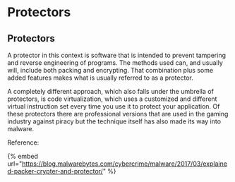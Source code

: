 # Protectors

## Protectors

A protector in this context is software that is intended to prevent tampering and reverse engineering of programs. The methods used can, and usually will, include both packing and encrypting. That combination plus some added features makes what is usually referred to as a protector. 

A completely different approach, which also falls under the umbrella of protectors, is code virtualization, which uses a customized and different virtual instruction set every time you use it to protect your application. Of these protectors there are professional versions that are used in the gaming industry against piracy but the technique itself has also made its way into malware.  


Reference:

{% embed url="https://blog.malwarebytes.com/cybercrime/malware/2017/03/explained-packer-crypter-and-protector/" %}



